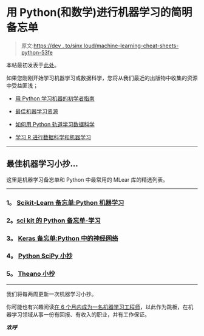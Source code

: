 # 用 Python(和数学)进行机器学习的简明备忘单

> 原文:[https://dev . to/sinx loud/machine-learning-cheat-sheets-python-53fe](https://dev.to/sinxloud/machine-learning-cheat-sheets-python-53fe)

本帖最初发表于[此处](https://sinxloud.com/machine-learning-cheat-sheets-python-math-statistics/)。

如果您刚刚开始学习机器学习或数据科学，您将从我们最近的出版物中收集的资源中受益匪浅；

*   [用 Python 学习机器的初学者指南](https://sinxloud.com/best-machine-learning-python-course-beginner-learn/)

*   [最佳机器学习资源](https://sinxloud.com/machine-learning-tutorial-courses-specialization-beginner/)

*   [如何用 Python 轨道学习数据科学](https://sinxloud.com/learn-data-science-with-python-track/)

*   [学习 R 进行数据科学和机器学习](https://sinxloud.com/learn-r-for-data-science-courses-classes/)

* * *

## [](#best-machine-learning-cheat-sheets-)最佳机器学习小抄...

这里是机器学习备忘单和 Python 中最常用的 MLear 库的精选列表。

* * *

### [](#1-scikitlearn-cheat-sheet-python-machine-learning)1。 [Scikit-Learn 备忘单:Python 机器学习](https://sinxloud.com/machine-learning-cheat-sheets-python-math-statistics/#1-scikit-learn-cheat-sheet-python-machine-learning)

### [](#2-python-cheat-sheet-for-scikitlearn)2。[sci kit 的 Python 备忘单-学习](https://sinxloud.com/machine-learning-cheat-sheets-python-math-statistics/#2-python-cheat-sheet-for-scikit-learn)

### [](#3-keras-cheat-sheet-neural-networks-in-python)3。 [Keras 备忘单:Python 中的神经网络](https://sinxloud.com/machine-learning-cheat-sheets-python-math-statistics/#3-keras-cheat-sheet-neural-networks-in-python)

### [](#4-python-scipy-cheat-sheet)4。 [Python SciPy 小抄](https://sinxloud.com/machine-learning-cheat-sheets-python-math-statistics/#4-python-scipy-cheat-sheet)

### [](#5-theano-cheat-sheet)5。 [Theano 小抄](https://sinxloud.com/machine-learning-cheat-sheets-python-math-statistics/#5-theano-cheat-sheet)

* * *

我们将每两周更新一次机器学习小抄。

你可能也有兴趣阅读[在 6 个月内成为一名机器学习工程师](https://sinxloud.com/machine-learning-tutorial-courses-specialization-beginner/#4-become-a-machine-learning-engineer-job-guarantee)，以此作为跳板，在机器学习领域从事一份有回报、有收入的职业，并有工作保证。

***欢呼***